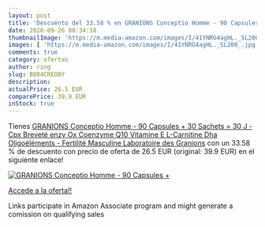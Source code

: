 ```yaml
---
layout: post
title: 'Descuento del 33.58 % en GRANIONS Conceptio Homme - 90 Capsules +'
date: 2020-09-26 08:34:18
thumbnailImage: 'https://m.media-amazon.com/images/I/41YNRG4agHL._SL200_.jpg'
images: [ 'https://m.media-amazon.com/images/I/41YNRG4agHL._SL200_.jpg' ]
comments: true
category: ofertas
author: ring
slug: B004CREO0Y
description:
actualPrice: 26.5 EUR
comparePrice: 39.9 EUR
inStock: true
---
```


Tienes [GRANIONS Conceptio Homme - 90 Capsules + 30 Sachets = 30 J - Cpx Breveté enzy Ox  Coenzyme Q10  Vitamine E   L-Carnitine  Dha  Oligoéléments - Fertilité Masculine Laboratoire des Granions](https://www.amazon.fr/dp/B004CREO0Y/?tag=tolees0d-21) con un 33.58 % de descuento con precio de oferta de 26.5 EUR (original: 39.9 EUR) en el siguiente enlace!

[![GRANIONS Conceptio Homme - 90 Capsules +](https://m.media-amazon.com/images/I/41YNRG4agHL._SL200_.jpg)](https://www.amazon.fr/dp/B004CREO0Y/?tag=tolees0d-21)

[Accede a la oferta!!](https://www.amazon.fr/dp/B004CREO0Y/?tag=tolees0d-21)

Links participate in Amazon Associate program and might generate a comission on qualifying sales


